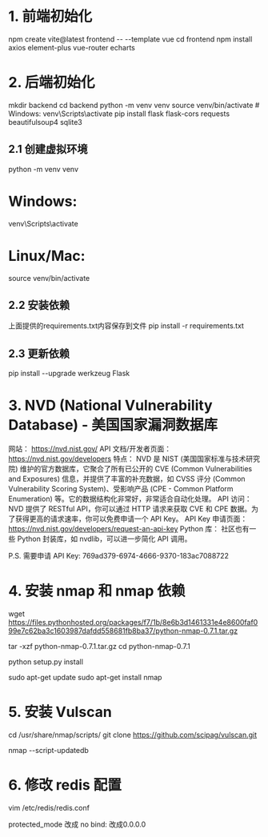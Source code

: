 # 1. 前端初始化 
npm create vite@latest frontend -- --template vue
cd frontend
npm install axios element-plus vue-router echarts

# 2. 后端初始化
mkdir backend
cd backend
python -m venv venv
source venv/bin/activate  # Windows: venv\Scripts\activate
pip install flask flask-cors requests beautifulsoup4 sqlite3

## 2.1 创建虚拟环境
python -m venv venv
# Windows:
venv\Scripts\activate
# Linux/Mac:
source venv/bin/activate

## 2.2 安装依赖
上面提供的requirements.txt内容保存到文件
pip install -r requirements.txt

## 2.3 更新依赖
pip install --upgrade werkzeug Flask

# 3. NVD (National Vulnerability Database) - 美国国家漏洞数据库

网站： https://nvd.nist.gov/
API 文档/开发者页面： https://nvd.nist.gov/developers
特点： NVD 是 NIST (美国国家标准与技术研究院) 维护的官方数据库，它聚合了所有已公开的 CVE (Common Vulnerabilities and Exposures) 信息，并提供了丰富的补充数据，如 CVSS 评分 (Common Vulnerability Scoring System)、受影响产品 (CPE - Common Platform Enumeration) 等。它的数据结构化非常好，非常适合自动化处理。
API 访问： NVD 提供了 RESTful API，你可以通过 HTTP 请求来获取 CVE 和 CPE 数据。为了获得更高的请求速率，你可以免费申请一个 API Key。
API Key 申请页面： https://nvd.nist.gov/developers/request-an-api-key
Python 库： 社区也有一些 Python 封装库，如 nvdlib，可以进一步简化 API 调用。

P.S. 需要申请 API Key: 769ad379-6974-4666-9370-183ac7088722

# 4. 安装 nmap 和 nmap 依赖
wget https://files.pythonhosted.org/packages/f7/1b/8e6b3d1461331e4e8600faf099e7c62ba3c1603987dafdd558681fb8ba37/python-nmap-0.7.1.tar.gz

tar -xzf python-nmap-0.7.1.tar.gz
cd python-nmap-0.7.1

python setup.py install

sudo apt-get update
sudo apt-get install nmap


# 5. 安装 Vulscan
cd /usr/share/nmap/scripts/
git clone https://github.com/scipag/vulscan.git

nmap --script-updatedb

# 6. 修改 redis 配置
vim /etc/redis/redis.conf

protected_mode 改成 no
bind: 改成0.0.0.0
